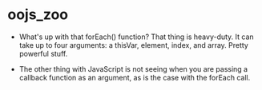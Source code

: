 oojs_zoo
========

- What's up with that forEach() function? That thing is heavy-duty. It  can take up to four arguments:
a thisVar, element, index, and array. Pretty powerful stuff.

- The other thing with JavaScript is not seeing when you are passing a callback function as an argument,
as is the case with the forEach call.
